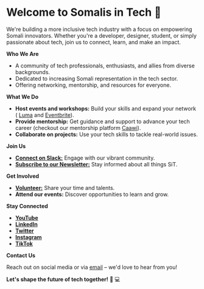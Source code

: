# Welcome to Somalis in Tech 🐪

We're building a more inclusive tech industry with a focus on empowering Somali innovators. Whether you're a developer,
designer, student, or simply passionate about tech, join us to connect, learn, and make an impact.

**Who We Are**

* A community of tech professionals, enthusiasts, and allies from diverse backgrounds.
* Dedicated to increasing Somali representation in the tech sector.
* Offering networking, mentorship, and resources for everyone.

**What We Do**

* **Host events and workshops:** Build your skills and expand your network (
  [Luma](https://lu.ma/u/somalisintech) and [Eventbrite](https://somalisintech.eventbrite.com/)).
* **Provide mentorship:** Get guidance and support to advance your tech career (checkout our mentorship platform [Caawi](https://caawi.so)).
* **Collaborate on projects:**  Use your tech skills to tackle real-world issues.

**Join Us**

* [**Connect on Slack:**](https://somalisintech.com/slack) Engage with our vibrant
  community.
* [**Subscribe to our Newsletter:**](https://somalisintech.substack.com) Stay informed about all things
  SiT.

**Get Involved**

* [**Volunteer:**](https://docs.google.com/forms/d/e/1FAIpQLSdOnpyTbdbJ22DUEP2kZ-DLa-QpGz5pTzDnxEHzBWYlOLpuEQ/viewform)
  Share your time and
  talents.
* **Attend our events:** Discover opportunities to learn and grow.

**Stay Connected**

* [**YouTube**](https://www.youtube.com/somalisintech)
* [**LinkedIn**](https://www.linkedin.com/company/somalisintech)
* [**Twitter**](https://twitter.com/somalisintech)
* [**Instagram**](https://www.instagram.com/somalisintech_)
* [**TikTok**](https://www.tiktok.com/@somalisintech)

**Contact Us**

Reach out on social media or via [email](mailto:enquiries@somalisintech.com) – we'd love to hear from you!

**Let's shape the future of tech together!** 🐪 💻 
